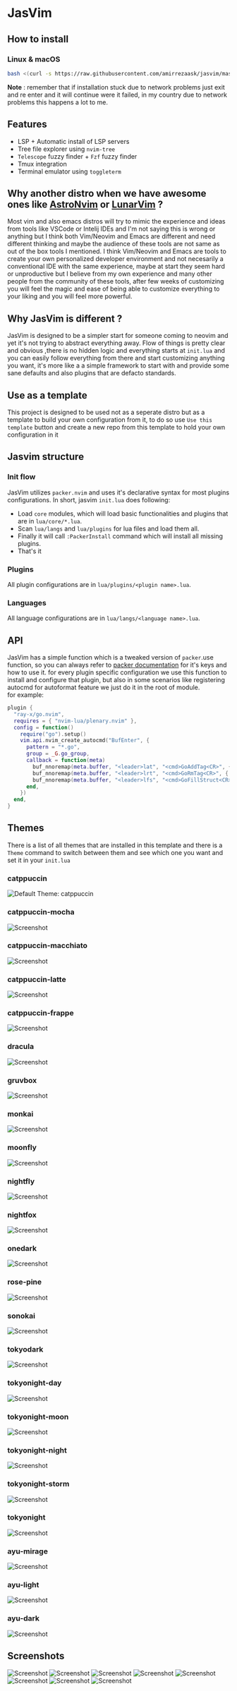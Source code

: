 # JasVim
## How to install
### Linux & macOS
```bash
bash <(curl -s https://raw.githubusercontent.com/amirrezaask/jasvim/master/install.sh)
```
**Note** : remember that if installation stuck due to network problems just exit and re enter and it will continue were it failed,
in my country due to network problems this happens a lot to me.

## Features
- LSP + Automatic install of LSP servers
- Tree file explorer using `nvim-tree`
- `Telescope` fuzzy finder + `Fzf` fuzzy finder
- Tmux integration
- Terminal emulator using `toggleterm`


## Why another distro when we have awesome ones like [AstroNvim](https://astronvim.github.io/) or [LunarVim](https://www.lunarvim.org/) ?
Most vim and also emacs distros will try to mimic the experience and ideas from tools like VSCode or Intelij IDEs and I'm not saying
this is wrong or anything but I think both Vim/Neovim and Emacs are different and need different thinking and maybe the audience of these
tools are not same as out of the box tools I mentioned. I think Vim/Neovim and Emacs are tools to create your own personalized developer environment
and not necesarily a conventional IDE with the same experience, maybe at start they seem hard or unproductive but I believe from my own experience and many other
people from the community of these tools, after few weeks of customizing you will feel the magic and ease of being able to customize everything to your liking
and you will feel more powerful.

## Why JasVim is different ?
JasVim is designed to be a simpler start for someone coming to neovim and yet it's not trying to abstract everything away. Flow of things is pretty clear and obvious
,there is no hidden logic and everything starts at `init.lua` and you can easily follow everything from there and start customizing anything you want, it's more like a 
a simple framework to start with and provide some sane defaults and also plugins that are defacto standards.

## Use as a template
This project is designed to be used not as a seperate distro but as a template to build your own configuration from it,
to do so use `Use this template` button and create a new repo from this template to hold your own configuration in it

## Jasvim structure
### Init flow
JasVim utilizes `packer.nvim` and uses it's declarative syntax for most plugins configurations.
In short, jasvim `init.lua` does following:
- Load `core` modules, which will load basic functionalities and plugins that are in `lua/core/*.lua`.
- Scan `lua/langs` and `lua/plugins` for lua files and load them all.
- Finally it will call `:PackerInstall` command which will install all missing plugins.
- That's it

### Plugins
All plugin configurations are in `lua/plugins/<plugin name>.lua`.

### Languages
All language configurations are in `lua/langs/<language name>.lua`.

## API
JasVim has a simple function which is a tweaked version of `packer`.use function,
so you can always refer to [packer documentation](https://github.com/wbthomason/packer.nvim#specifying-plugins) for it's keys and how to use it.
for every plugin specific configuration we use this function to install and configure that plugin,
but also in some scenarios like registering autocmd for autoformat feature we just do it in the root
of module.<br>
for example:
```lua
plugin {
  "ray-x/go.nvim",
  requires = { "nvim-lua/plenary.nvim" },
  config = function()
    require("go").setup()
    vim.api.nvim_create_autocmd("BufEnter", {
      pattern = "*.go",
      group = _G.go_group,
      callback = function(meta)
        buf_nnoremap(meta.buffer, "<leader>lat", "<cmd>GoAddTag<CR>", { remap = true })
        buf_nnoremap(meta.buffer, "<leader>lrt", "<cmd>GoRmTag<CR>", { remap = true })
        buf_nnoremap(meta.buffer, "<leader>lfs", "<cmd>GoFillStruct<CR>", { remap = true })
      end,
    })
  end,
}
```


## Themes
There is a list of all themes that are installed in this template and there is a `Theme` command to switch between them
and see which one you want and set it in your `init.lua`

### catppuccin
![Default Theme: catppuccin](https://raw.github.com/amirrezaask/jasvim/master/screenshots/catppuccin.png)

### catppuccin-mocha
![Screenshot](https://raw.github.com/amirrezaask/jasvim/master/screenshots/catppuccin-mocha.png)

### catppuccin-macchiato
![Screenshot](https://raw.github.com/amirrezaask/jasvim/master/screenshots/catppuccin-macchiato.png)

### catppuccin-latte
![Screenshot](https://raw.github.com/amirrezaask/jasvim/master/screenshots/catppuccin-latte.png)

### catppuccin-frappe
![Screenshot](https://raw.github.com/amirrezaask/jasvim/master/screenshots/catppuccin-frappe.png)

### dracula
![Screenshot](https://raw.github.com/amirrezaask/jasvim/master/screenshots/dracula.png)

### gruvbox
![Screenshot](https://raw.github.com/amirrezaask/jasvim/master/screenshots/gruvbox.png)

### monkai
![Screenshot](https://raw.github.com/amirrezaask/jasvim/master/screenshots/monokai.png)

### moonfly
![Screenshot](https://raw.github.com/amirrezaask/jasvim/master/screenshots/moonfly.png)

### nightfly
![Screenshot](https://raw.github.com/amirrezaask/jasvim/master/screenshots/nightfly.png)

### nightfox 
![Screenshot](https://raw.github.com/amirrezaask/jasvim/master/screenshots/nightfox.png)

### onedark 
![Screenshot](https://raw.github.com/amirrezaask/jasvim/master/screenshots/onedark.png)

### rose-pine 
![Screenshot](https://raw.github.com/amirrezaask/jasvim/master/screenshots/rose-pine.png)

### sonokai 
![Screenshot](https://raw.github.com/amirrezaask/jasvim/master/screenshots/sonokai.png)

### tokyodark 
![Screenshot](https://raw.github.com/amirrezaask/jasvim/master/screenshots/tokyodark.png)

### tokyonight-day 
![Screenshot](https://raw.github.com/amirrezaask/jasvim/master/screenshots/tokyonight-day.png)

### tokyonight-moon 
![Screenshot](https://raw.github.com/amirrezaask/jasvim/master/screenshots/tokyonight-moon.png)

### tokyonight-night 
![Screenshot](https://raw.github.com/amirrezaask/jasvim/master/screenshots/tokyonight-night.png)

### tokyonight-storm 
![Screenshot](https://raw.github.com/amirrezaask/jasvim/master/screenshots/tokyonight-storm.png)

### tokyonight 
![Screenshot](https://raw.github.com/amirrezaask/jasvim/master/screenshots/tokyonight.png)

### ayu-mirage
![Screenshot](https://raw.github.com/amirrezaask/jasvim/master/screenshots/ayu-mirage.png)

### ayu-light
![Screenshot](https://raw.github.com/amirrezaask/jasvim/master/screenshots/ayu-light.png)

### ayu-dark
![Screenshot](https://raw.github.com/amirrezaask/jasvim/master/screenshots/ayu-dark.png)

## Screenshots
![Screenshot](https://raw.github.com/amirrezaask/jasvim/master/screenshots/0.png)
![Screenshot](https://raw.github.com/amirrezaask/jasvim/master/screenshots/1.png)
![Screenshot](https://raw.github.com/amirrezaask/jasvim/master/screenshots/2.png)
![Screenshot](https://raw.github.com/amirrezaask/jasvim/master/screenshots/3.png)
![Screenshot](https://raw.github.com/amirrezaask/jasvim/master/screenshots/4.png)
![Screenshot](https://raw.github.com/amirrezaask/jasvim/master/screenshots/5.png)
![Screenshot](https://raw.github.com/amirrezaask/jasvim/master/screenshots/6.png)
![Screenshot](https://raw.github.com/amirrezaask/jasvim/master/screenshots/7.png)

